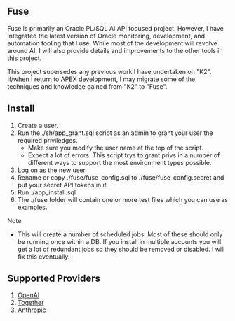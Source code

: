## Fuse

Fuse is primarily an Oracle PL/SQL AI API focused project. However, I have integrated the latest version of Oracle monitoring, development, and automation tooling that I use. While most of the development will revolve around AI, I will also provide details and improvements to the other tools in this project.

This project supersedes any previous work I have undertaken on "K2". If/when I return to APEX development, I may migrate some of the techniques and knowledge gained from "K2" to "Fuse".

## Install

1. Create a user.
2. Run the ./sh/app_grant.sql script as an admin to grant your user the required priviledges.
   * Make sure you modify the user name at the top of the script.
   * Expect a lot of errors. This script trys to grant privs in a number of different ways to support the most environment types possible.
3. Log on as the new user.
4. Rename or copy ./fuse/fuse_config.sql to ./fuse/fuse_config.secret and put your secret API tokens in it.
5. Run ./app_install.sql
6. The ./fuse folder will contain one or more test files which you can use as examples.

Note:
   * This will create a number of scheduled jobs. Most of these should only be running once within a DB. If you install in multiple accounts you will get a lot of redundant jobs so they should be removed or disabled. I will fix this eventually.

## Supported Providers

1. [OpenAI](https://platform.openai.com/docs/introduction)
2. [Together](https://docs.together.ai/docs/quickstart)
3. [Anthropic](https://docs.anthropic.com/claude/reference/getting-started-with-the-api)


